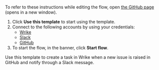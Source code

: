 
To refer to these instructions while editing the flow, open [the GitHub page](https://github.com/ot4i/app-connect-templates/blob/main/resources/markdown/Create%20a%20task%20in%20Wrike%20when%20a%20new%20issue%20is%20raised%20in%20GitHub%20and%20notify%20through%20a%20Slack%20message_instructions.md) (opens in a new window).

1. Click **Use this template** to start using the template.
2. Connect to the following accounts by using your credentials:
   - [Wrike](https://ibm.biz/acwrike)
   - [Slack](https://ibm.biz/acslack)
   - [GitHub](https://ibm.biz/acgithub)
3. To start the flow, in the banner, click **Start flow**.


Use this template to create a task in Wrike when a new issue is raised in GitHub and notify through a Slack message.
